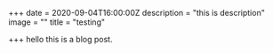 +++
date = 2020-09-04T16:00:00Z
description = "this is description"
image = ""
title = "testing"

+++
hello this is a blog post.